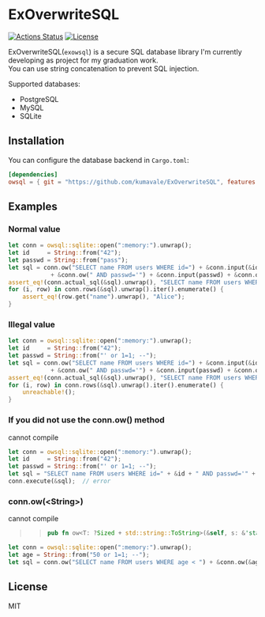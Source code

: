 # ExOverwriteSQL

[![Actions Status](https://github.com/kumavale/ExOverwriteSQL/workflows/CI/badge.svg)](https://github.com/kumavale/ExOverwriteSQL/actions)
[![License](https://img.shields.io/badge/license-MIT-blue.svg?style=flat)](LICENSE)
  

ExOverwriteSQL(`exowsql`) is a secure SQL database library I'm currently developing as project for my graduation work.  
You can use string concatenation to prevent SQL injection.  

Supported databases:
- PostgreSQL
- MySQL
- SQLite

## Installation

You can configure the database backend in `Cargo.toml`:

```toml
[dependencies]
owsql = { git = "https://github.com/kumavale/ExOverwriteSQL", features = ["<postgres|mysql|sqlite>"] }
```

## Examples

### Normal value

```rust
let conn = owsql::sqlite::open(":memory:").unwrap();
let id     = String::from("42");
let passwd = String::from("pass");
let sql = conn.ow("SELECT name FROM users WHERE id=") + &conn.input(&id)
            + &conn.ow(" AND passwd='") + &conn.input(passwd) + &conn.ow("';");
assert_eq!(conn.actual_sql(&sql).unwrap(), "SELECT name FROM users WHERE id=42 AND passwd='pass';");
for (i, row) in conn.rows(&sql).unwrap().iter().enumerate() {
    assert_eq!(row.get("name").unwrap(), "Alice");
}
```

### Illegal value

```rust
let conn = owsql::sqlite::open(":memory:").unwrap();
let id     = String::from("42");
let passwd = String::from("' or 1=1; --");
let sql = conn.ow("SELECT name FROM users WHERE id=") + &conn.input(&id)
            + &conn.ow(" AND passwd='") + &conn.input(passwd) + &conn.ow("';");
assert_eq!(conn.actual_sql(&sql).unwrap(), "SELECT name FROM users WHERE id=42 AND passwd=''' or 1=1; --';");
for (i, row) in conn.rows(&sql).unwrap().iter().enumerate() {
    unreachable!();
}
```

### If you did not use the conn.ow() method

cannot compile

```rust
let conn = owsql::sqlite::open(":memory:").unwrap();
let id     = String::from("42");
let passwd = String::from("' or 1=1; --");
let sql = "SELECT name FROM users WHERE id=" + &id + " AND passwd='" + &passwd + "';";
conn.execute(&sql);  // error
```

### conn.ow(\<String\>)

cannot compile

>> ```rust
>> pub fn ow<T: ?Sized + std::string::ToString>(&self, s: &'static T) -> OwString;
>> ```

```rust
let conn = owsql::sqlite::open(":memory:").unwrap();
let age = String::from("50 or 1=1; --");
let sql = conn.ow("SELECT name FROM users WHERE age < ") + &conn.ow(&age);  // error
```

## License

MIT

